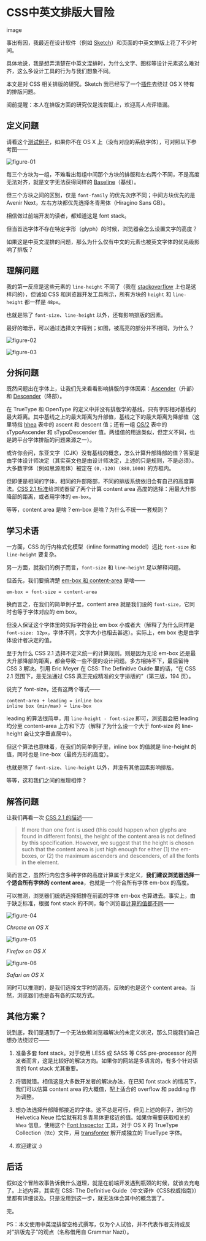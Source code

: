 
CSS中英文排版大冒险
================

image

事出有因，我最近在设计软件（例如 [Sketch](http://www.bohemiancoding.com/sketch/)）和页面的中英文排版上花了不少时间。

具体地说，我是想弄清楚在中英文混排时，为什么文字、图标等设计元素这么难对齐，这么多设计工具的行为与我们想象不同。

本文是对 CSS 相关排版的研究。Sketch 我已经写了一个[插件](https://github.com/bitinn/sketch-text-align)去绕过 OS X 特有的排版问题。

阅前提醒：本人在排版方面的研究仅是浅尝辄止，欢迎高人点评错漏。

<!--more-->


## 定义问题

请看这个[测试例子](http://codepen.io/bitinn/pen/dPqEXm)，如果你不在 OS X 上（没有对应的系统字体），可对照以下参考图——

![figure-01](http://bitinn.net/wp-images/blogimage/2015/03/figure-01.png)

每三个方块为一组，不难看出每组中间那个方块的排版和左右两个不同，不是高度无法对齐，就是文字无法获得同样的 [Baseline](http://en.wikipedia.org/wiki/Baseline_(typography))（基线）。

但三个方块之间的区别，仅是 `font-family` 的优先次序不同；中间方块优先的是 Avenir Next，左右方块都优先选择冬青黑体（Hiragino Sans GB）。

相信做过前端开发的读者，都知道这是 font stack。

但当首选字体不存在特定字形（glyph）的时候，浏览器会怎么设置文字的高度？

如果这是中英文混排的问题，那么为什么仅有中文的元素也被英文字体的优先级影响了排版？


## 理解问题

我的第一反应是这些元素的 `line-height` 不同了（我在 [stackoverflow](http://stackoverflow.com/questions/28947430/is-line-height-determined-by-the-first-font-in-css-font-stack) 上也是这样问的），但诚如 CSS 和浏览器开发工具所示，所有方块的 `height` 和 `line-height` 都一样是 `48px`。

也就是除了 `font-size`、`line-height` 以外，还有影响排版的因素。

最好的暗示，可以通过选择文字得到；如图，被高亮的部分并不相同，为什么？

![figure-02](http://bitinn.net/wp-images/blogimage/2015/03/figure-02.png)

![figure-03](http://bitinn.net/wp-images/blogimage/2015/03/figure-03.png)


## 分拆问题

既然问题出在字体上，让我们先来看看影响排版的字体因素：[Ascender](http://en.wikipedia.org/wiki/Ascender_(typography))（升部）和 [Descender](http://en.wikipedia.org/wiki/Descender)（降部）。

在 TrueType 和 OpenType 的定义中并没有排版学的基线，只有字形相对基线的最大距离。其中基线之上的最大距离为升部值，基线之下的最大距离为降部值（这里特指 [hhea](https://developer.apple.com/fonts/TrueType-Reference-Manual/RM06/Chap6hhea.html) 表中的 ascent 和 descent 值；还有一组 [OS/2](http://www.microsoft.com/typography/otspec/os2.htm) 表中的 sTypoAscender 和 sTypoDescender 值。两组值的用途类似，但定义不同，也是跨平台字体排版的问题来源之一）。

或许你会问，东亚文字（CJK）没有基线的概念，怎么计算升部降部的值？答案是由字体设计师决定（其实英文也是由设计师决定，上述的只是规则，不是必须）。大多数字体（例如思源黑体）被定在 `(0,-120) (880,1000)` 的方框内。

但即便是相同的字体，相同的升部降部，不同的排版系统依旧会有自己的高度算法。[CSS 2.1 标准](http://www.w3.org/TR/CSS21/visudet.html#inline-non-replaced)给浏览器留了两个计算 content area 高度的选择：用最大升部降部的距离，或者用字体的 `em-box`。

等等，content area 是啥？em-box 是啥？为什么不统一一套规则？


## 学习术语

一方面，CSS 的行内格式化模型（inline formatting model）远比 `font-size` 和 `line-height` 要复杂。

另一方面，就我们的例子而言，`font-size` 和 `line-height` 足以解释问题。

但首先，我们要搞清楚 [em-box 和 content-area](http://meyerweb.com/eric/css/inline-format.html) 是啥——

```
em-box = font-size = content-area
```

换而言之，在我们的简单例子里，content area 就是我们设的 `font-size`，它同时也等于字体对应的 em box。

但没人保证这个字体里的实际字符会比 em box 小或者大（解释了为什么同样是 `font-size: 12px`，字体不同，文字大小也相去甚远）。实际上，em box 也是由字体设计者决定的值。

至于为什么 CSS 2.1 选择不定义统一的计算规则。则是因为无论 em-box 还是最大升部降部的距离，都会导致一些不便的设计问题。多方相持不下，最后留待 CSS 3 解决。引用 Eric Meyer 在 CSS: The Definitive Guide 里的话，“在 CSS 2.1 范围下，是无法通过 CSS 真正完成精准的文字排版的”（第三版，194 页）。

说完了 font-size，还有这两个等式——

```
content-area + leading = inline box
inline box (min/max) = line-box
```

leading 的算法很简单，用 `line-height - font-size` 即可，浏览器会把 leading 均分至 content-area 上方和下方（解释了为什么设一个大于 font-size 的 line-height 会让文字垂直居中）。

但这个算法也意味着，在我们的简单例子里，inline box 的值就是 line-height 的值，同时也是 line-box（最终方形的高度）。

也就是除了 `font-size`、`line-height` 以外，并没有其他因素影响排版。

等等，这和我们之间的推理相悖？


## 解答问题

让我们再看一次 [CSS 2.1 的描述](http://www.w3.org/TR/CSS21/visudet.html#inline-non-replaced)——

> If more than one font is used (this could happen when glyphs are found in different fonts), the height of the content area is not defined by this specification. However, we suggest that the height is chosen such that the content area is just high enough for either (1) the em-boxes, or (2) the maximum ascenders and descenders, of all the fonts in the element.

简而言之，虽然行内包含多种字体的高度计算属于未定义，**我们建议浏览器选择一个适合所有字体的 content area**，也就是一个符合所有字体 em-box 的高度。

可以推测，浏览器们统统选择把排在前面的字体 em-box 也算进去。事实上，由于缺乏标准，根据 font stack 的不同，每个浏览器[计算的值都不同](http://codepen.io/bitinn/pen/myzdmJ)——

![figure-04](http://bitinn.net/wp-images/blogimage/2015/03/figure-04.png)

*Chrome on OS X*

![figure-05](http://bitinn.net/wp-images/blogimage/2015/03/figure-05.png)

*Firefox on OS X*

![figure-06](http://bitinn.net/wp-images/blogimage/2015/03/figure-06.png)

*Safari on OS X*

同时可以推测的，是我们选择文字时的高亮，反映的也是这个 content area。当然，浏览器们也是各有各的实现方式。


## 其他方案？

说到底，我们是遇到了一个无法依赖浏览器解决的未定义状况，那么只能我们自己想办法绕过它——

1. 准备多套 font stack。对于使用 LESS 或 SASS 等 CSS pre-processor 的开发者而言，这是比较好的解决方向。如果你的网站是多语言的，有多个针对语言的 font stack 尤其重要。

2. 将错就错。相信这是大多数开发者的解决办法，在已知 font stack 的情况下，我们可以估算 content area 的大概值，配上适合的 overflow 和 padding 作为调整。

3. 想办法选择升部降部接近的字体。这不总是可行，但见上述的例子，流行的 Helvetica Neue 恰恰就有和冬青黑体更接近的值。如果你需要获取相关的 `hhea` 信息，使用这个 [Font Inspector](http://nodebox.github.io/opentype.js/font-inspector.html) 工具，对于 OS X 的 TrueType Collection（ttc）文件，用 [transfonter](http://transfonter.org/ttc-unpack) 解开成独立的 TrueType 字体。

4. 欢迎建议 :)


## 后话

假如这个冒险故事告诉我什么道理，就是在前端开发遇到瓶颈的时候，就该去充电了。上述内容，其实在 CSS: The Definitive Guide（中文译作《CSS权威指南》）里都有详细谈及。只是没用到这一步，就无法体会其中的概念罢了。

完。

PS：本文使用中英混排留空格式撰写，仅为个人试验，并不代表作者支持或反对“排版鬼子”的观点（名称借用自 Grammar Nazi）。
